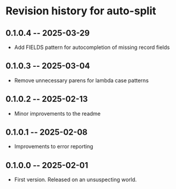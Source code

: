 # Revision history for auto-split

## 0.1.0.4 -- 2025-03-29

* Add FIELDS pattern for autocompletion of missing record fields

## 0.1.0.3 -- 2025-03-04

* Remove unnecessary parens for lambda case patterns

## 0.1.0.2 -- 2025-02-13

* Minor improvements to the readme

## 0.1.0.1 -- 2025-02-08

* Improvements to error reporting

## 0.1.0.0 -- 2025-02-01

* First version. Released on an unsuspecting world.
